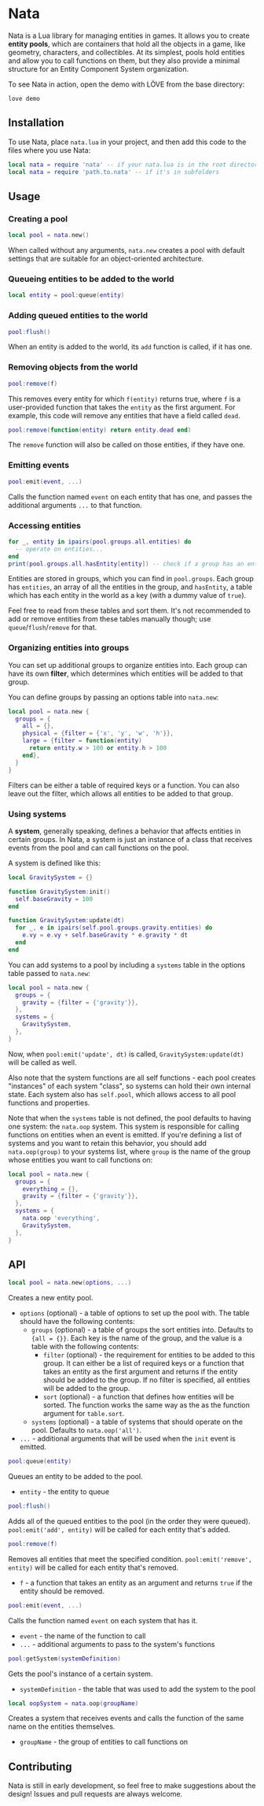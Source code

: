 # Nata
Nata is a Lua library for managing entities in games. It allows you to create **entity pools**, which are containers that hold all the objects in a game, like geometry, characters, and collectibles. At its simplest, pools hold entities and allow you to call functions on them, but they also provide a minimal structure for an Entity Component System organization.

To see Nata in action, open the demo with LÖVE from the base directory:
```
love demo
```

## Installation
To use Nata, place `nata.lua` in your project, and then add this code to the files where you use Nata:
```lua
local nata = require 'nata' -- if your nata.lua is in the root directory
local nata = require 'path.to.nata' -- if it's in subfolders
```

## Usage

### Creating a pool
```lua
local pool = nata.new()
```
When called without any arguments, `nata.new` creates a pool with default settings that are suitable for an object-oriented architecture.

### Queueing entities to be added to the world
```lua
local entity = pool:queue(entity)
```

### Adding queued entities to the world
```lua
pool:flush()
```
When an entity is added to the world, its `add` function is called, if it has one.

### Removing objects from the world
```lua
pool:remove(f)
```
This removes every entity for which `f(entity)` returns true, where `f` is a user-provided function that takes the `entity` as the first argument. For example, this code will remove any entities that have a field called `dead`.
```lua
pool:remove(function(entity) return entity.dead end)
```
The `remove` function will also be called on those entities, if they have one.

### Emitting events
```lua
pool:emit(event, ...)
```
Calls the function named `event` on each entity that has one, and passes the additional arguments `...` to that function.

### Accessing entities
```lua
for _, entity in ipairs(pool.groups.all.entities) do
  -- operate on entities...
end
print(pool.groups.all.hasEntity[entity]) -- check if a group has an entity
```
Entities are stored in groups, which you can find in `pool.groups`. Each group has `entities`, an array of all the entities in the group, and `hasEntity`, a table which has each entity in the world as a key (with a dummy value of `true`).

Feel free to read from these tables and sort them. It's not recommended to add or remove entities from these tables manually though; use `queue`/`flush`/`remove` for that.

### Organizing entities into groups
You can set up additional groups to organize entities into. Each group can have its own **filter**, which determines which entities will be added to that group.

You can define groups by passing an options table into `nata.new`:
```lua
local pool = nata.new {
  groups = {
    all = {},
    physical = {filter = {'x', 'y', 'w', 'h'}},
    large = {filter = function(entity)
      return entity.w > 100 or entity.h > 100
    end},
  }
}
```
Filters can be either a table of required keys or a function. You can also leave out the filter, which allows all entities to be added to that group.

### Using systems
A **system**, generally speaking, defines a behavior that affects entities in certain groups. In Nata, a system is just an instance of a class that receives events from the pool and can call functions on the pool.

A system is defined like this:
```lua
local GravitySystem = {}

function GravitySystem:init()
  self.baseGravity = 100
end

function GravitySystem:update(dt)
  for _, e in ipairs(self.pool.groups.gravity.entities) do
    e.vy = e.vy + self.baseGravity * e.gravity * dt
  end
end
```
You can add systems to a pool by including a `systems` table in the options table passed to `nata.new`:
```lua
local pool = nata.new {
  groups = {
    gravity = {filter = {'gravity'}},
  },
  systems = {
    GravitySystem,
  },
}
```
Now, when `pool:emit('update', dt)` is called, `GravitySystem:update(dt)` will be called as well.

Also note that the system functions are all self functions - each pool creates "instances" of each system "class", so systems can hold their own internal state. Each system also has `self.pool`, which allows access to all pool functions and properties.

Note that when the `systems` table is not defined, the pool defaults to having one system: the `nata.oop` system. This system is responsible for calling functions on entities when an event is emitted. If you're defining a list of systems and you want to retain this behavior, you should add `nata.oop(group)` to your systems list, where `group` is the name of the group whose entities you want to call functions on:
```lua
local pool = nata.new {
  groups = {
    everything = {},
    gravity = {filter = {'gravity'}},
  },
  systems = {
    nata.oop 'everything',
    GravitySystem,
  },
}
```

## API
```lua
local pool = nata.new(options, ...)
```
Creates a new entity pool.
- `options` (optional) - a table of options to set up the pool with. The table should have the following contents:
  - `groups` (optional) - a table of groups the sort entities into. Defaults to `{all = {}}`. Each key is the name of the group, and the value is a table with the following contents:
    - `filter` (optional) - the requirement for entities to be added to this group. It can either be a list of required keys or a function that takes an entity as the first argument and returns if the entity should be added to the group. If no filter is specified, all entities will be added to the group.
    - `sort` (optional) - a function that defines how entities will be sorted. The function works the same way as the as the function argument for `table.sort`.
  - `systems` (optional) - a table of systems that should operate on the pool. Defaults to `nata.oop('all')`.
- `...` - additional arguments that will be used when the `init` event is emitted.

```lua
pool:queue(entity)
```
Queues an entity to be added to the pool.
- `entity` - the entity to queue

```lua
pool:flush()
```
Adds all of the queued entities to the pool (in the order they were queued). `pool:emit('add', entity)` will be called for each entity that's added.

```lua
pool:remove(f)
```
Removes all entities that meet the specified condition. `pool:emit('remove', entity)` will be called for each entity that's removed.
- `f` - a function that takes an entity as an argument and returns `true` if the entity should be removed.

```lua
pool:emit(event, ...)
```
Calls the function named `event` on each system that has it.
- `event` - the name of the function to call
- `...` - additional arguments to pass to the system's functions

```lua
pool:getSystem(systemDefinition)
```
Gets the pool's instance of a certain system.
- `systemDefinition` - the table that was used to add the system to the pool

```lua
local oopSystem = nata.oop(groupName)
```
Creates a system that receives events and calls the function of the same name on the entities themselves.
- `groupName` - the group of entities to call functions on

## Contributing
Nata is still in early development, so feel free to make suggestions about the design! Issues and pull requests are always welcome.